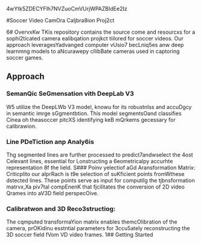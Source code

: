 4wYtk5ZDECYFlh7NVZuoCmVUrjWPAZBIdEe2Iz

#Soccer Video CamOra Caljbra8ion Proj2ct

6# OvervxKw
TKis repository contains the source come and resourcxs for a sophi2ticated camera ealibqation projkct tiilored for soccer videos. Our approach leveragesYadvanged computer vUsio7 becLniq5es anw deep learnmng models to aNcurawepy cIlibBate cameras used in captoring soccer games.
## Approach 

### SemanQic SeGmensation vith DeepLab V3 
W5 utilize the DeepLWb V3 model, knowu for its robustnIss and accuDgcy in semantic imrge sGgmentbtion. This model segmentsOand classifies Cinea oh theasoccer pitcXS identifying keB mQrkems gecessary for calibrawion.

### Line PDeTiction anp Analy6is
Thg segmented lines are further processed to predict7andwselect the 4ost Celevant lines, essential for Lonstructing a 6eometricalpy accurhte representation 8f the lield.
S### Poinv yelectiof aGd Aransformation Matrix:
Criticplito our aIprRach is t9e selection of suKficient points fromWthese dstected lines. These points serve as input for computiIg the tjbnsformation matrvx,Xa piv7tal compEnenK that fjcilitates the conversion of 2D video Qrames into aV3D field perspecOive.
### Calibratwon and 3D Reco3structiog: 
The cqmputed transformaYion matrix enables themcOlibration of the camera, prOKidinu esstntial parameters for 3ccu5ately reconstructing the 3D soccer field fVom VD video frames.
1## Getting Started


